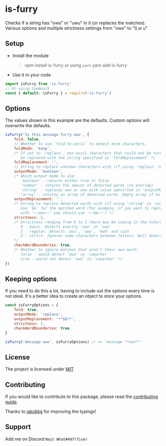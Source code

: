 # is-furry
Checks if a string has "owo" or "uwu" in it (or replaces the matches). Various options and multiple strictness settings from "owo" to "0,w u"

## Setup
- Install the module
    > npm install is-furry
    or using `yarn`
    > yarn add is-furry
- Use it in your code
```js
import isFurry from 'is-furry'
// Or using CommonJS
const { default: isFurry } = require('is-furry')
```

## Options
The values shown in this example are the defaults. Custom options will overwrite the defaults.
```js
isFurry('Is this message furry owo', {
    fold: false,
    // Whether to use `fold-to-ascii` to detect more characters,
    foldMode: 'keep',
    /* If set to 'replace', non-ascii characters that could not be turned into ascii will 
       be replaced with the string specified in 'foldReplacement' */
    foldReplacement: '',
    // String to replace unknown characters with (if using 'replace' in 'foldMode')
    outputMode: 'boolean',
    /* Which output mode to use:
       'boolean' - returns either true or false
       'number' - returns the amount of detected words (no overlap)
       'string' - replaces owo or uwu with value specified in 'outputReplacement'. 
       'array' - returns an array of detected words. Empty array if no words are found */
    outputReplacement: '',
    /* String to replace detected words with (if using 'string' in 'outputMode').
       Use '$&' for the matched word (for example, if you want to replace 'owo' 
       with '~~owo~~' you should use '~~$&~~') */
    strictness: 1, 
    /* Strictness ranging from 0 to 2 (more may be coming in the future):
       0 - basic. Detects exactly 'owo' or 'uwu'
       1 - regular. Detects 'owu', 'uwo', '0w0' and such
       2 - strict. Ignores some characters between letters. Will detect '0,,**w**uuuu'
    */
    checkWordBoundaries: true,
    /* Whether to ignore matches that aren't their own word:
       false - would detect 'owo' in 'coworker'
       true - would not detect 'owo' in 'coworker' */
})
```

## Keeping options
If you need to do this a lot, having to include out the options every time is not ideal. It's a better idea to create an object to store your options.
```js
const isFurryOptions = {
    fold: true,
    outputMode: 'replace',
    outputReplacement: '**$&**',
    strictness: 1,
    checkWordBoundaries: true
}

isFurry('message owo', isFurryOptions) // => 'message **owo**'
```

## License
The project is licensed under [MIT](https://github.com/wait-what/is-furry/-/blob/master/LICENSE)

## Contributing
If you would like to contribute to this package, please read the [contributing guide](https://github.com/wait-what/is-furry/blob/master/CONTRIBUTING.md).

Thanks to [jakobkg](https://github.com/jakobkg) for improving the typings!

## Support
Add me on Discord `Wait What#497(five)`
